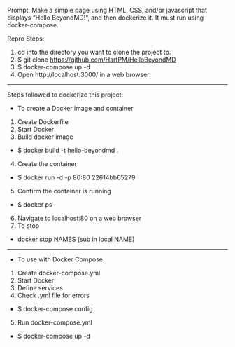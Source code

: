 Prompt:
Make a simple page using HTML, CSS, and/or javascript that displays “Hello BeyondMD!“, and then dockerize it. It must run using docker-compose.


Repro Steps:
1. cd into the directory you want to clone the project to.
2. $ git clone https://github.com/HartPM/HelloBeyondMD
3. $ docker-compose up -d
4. Open http://localhost:3000/ in a web browser.

_________________________________________

Steps followed to dockerize this project:

- To create a Docker image and container
1. Create Dockerfile
2. Start Docker
3. Build docker image 
- $ docker build -t hello-beyondmd . 
4. Create the container 
- $ docker run -d -p 80:80 22614bb65279   
5. Confirm the container is running
- $ docker ps
6. Navigate to localhost:80 on a web browser
7. To stop
- docker stop NAMES (sub in local NAME)

_________________________________________

- To use with Docker Compose
1. Create docker-compose.yml
2. Start Docker
3. Define services
4. Check .yml file for errors
- $ docker-compose config
5. Run docker-compose.yml
- $ docker-compose up -d
